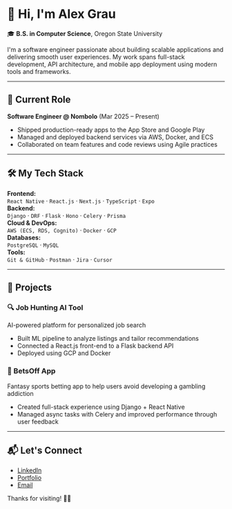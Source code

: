 # 👋 Hi, I'm Alex Grau

🎓 **B.S. in Computer Science**, Oregon State University

I'm a software engineer passionate about building scalable applications and delivering smooth user experiences. My work spans full-stack development, API architecture, and mobile app deployment using modern tools and frameworks.

---

## 💼 Current Role

**Software Engineer @ Nombolo** (Mar 2025 – Present)  
- Shipped production-ready apps to the App Store and Google Play  
- Managed and deployed backend services via AWS, Docker, and ECS  
- Collaborated on team features and code reviews using Agile practices

---

## 🛠️ My Tech Stack

**Frontend:**  
`React Native` · `React.js` · `Next.js` · `TypeScript` · `Expo`  
**Backend:**  
`Django` · `DRF` · `Flask` · `Hono` · `Celery` · `Prisma`  
**Cloud & DevOps:**  
`AWS (ECS, RDS, Cognito)` · `Docker` · `GCP`  
**Databases:**  
`PostgreSQL` · `MySQL`  
**Tools:**  
`Git & GitHub` · `Postman` · `Jira` · `Cursor`

---

## 📱 Projects

### 🔍 Job Hunting AI Tool
AI-powered platform for personalized job search  
- Built ML pipeline to analyze listings and tailor recommendations  
- Connected a React.js front-end to a Flask backend API  
- Deployed using GCP and Docker

### 🎯 BetsOff App
Fantasy sports betting app to help users avoid developing a gambling addiction
- Created full-stack experience using Django + React Native  
- Managed async tasks with Celery and improved performance through user feedback

---

## 📬 Let's Connect

- [LinkedIn](https://www.linkedin.com/in/alejandro-grau/)
- [Portfolio](https://your-portfolio.com)
- [Email](mailto:alejandromgrau@gmail.com)

Thanks for visiting! 👨‍💻
